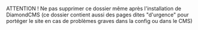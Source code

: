 ATTENTION ! Ne pas supprimer ce dossier même après l'installation de DiamondCMS (ce dossier contient aussi des pages dites "d'urgence" pour portéger le site en cas de problèmes graves dans la config ou dans le CMS)